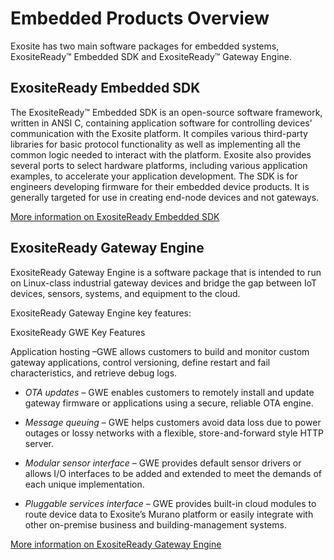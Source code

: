 # Embedded Products Overview

Exosite has two main software packages for embedded systems, ExositeReady™ Embedded SDK and ExositeReady™ Gateway Engine.

## ExositeReady Embedded SDK

The ExositeReady™ Embedded SDK is an open-source software framework, written in ANSI C, containing application software for controlling devices’ communication with the Exosite platform. It compiles various third-party libraries for basic protocol functionality as well as implementing all the common logic needed to interact with the platform. Exosite also provides several ports to select hardware platforms, including various application examples, to accelerate your application development. The SDK is for engineers developing firmware for their embedded device products. It is generally targeted for use in creating end-node devices and not gateways.

[More information on ExositeReady Embedded SDK](/development/exositeready/embedded_sdk/)

## ExositeReady Gateway Engine

ExositeReady Gateway Engine is a software package that is intended to run on Linux-class industrial gateway devices and bridge the gap between IoT devices, sensors, systems, and equipment to the cloud.

ExositeReady Gateway Engine key features:

ExositeReady GWE Key Features

Application hosting –GWE allows customers to build and monitor custom gateway applications, control versioning, define restart and fail characteristics, and retrieve debug logs.

* *OTA updates* – GWE enables customers to remotely install and update gateway firmware or applications using a secure, reliable OTA engine.

* *Message queuing* – GWE helps customers avoid data loss due to power outages or lossy networks with a flexible, store-and-forward style HTTP server.

* *Modular sensor interface* – GWE provides default sensor drivers or allows I/O interfaces to be added and extended to meet the demands of each unique implementation.

* *Pluggable services interface* – GWE provides built-in cloud modules to route device data to Exosite’s Murano platform or easily integrate with other on-premise business and building-management systems.

[More information on ExositeReady Gateway Engine](/development/exositeready/gwe/)

